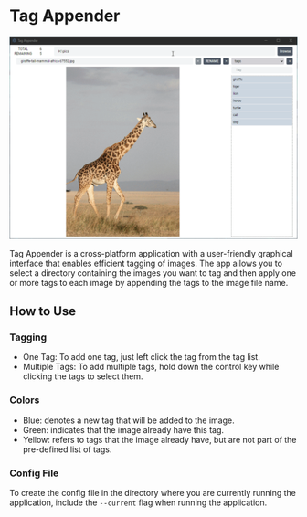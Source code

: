 # Tag Appender
<p align="center" >
  <img src="public/imgs/demo.gif" width="800">
</p>

Tag Appender is a cross-platform application with a user-friendly graphical interface that enables efficient tagging of images. The app allows you to select a directory containing the images you want to tag and then apply one or more tags to each image by appending the tags to the image file name.

## How to Use
### Tagging
- One Tag: To add one tag, just left click the tag from the tag list.
- Multiple Tags: To add multiple tags, hold down the control key while clicking the tags to select them.

### Colors
- Blue: denotes a new tag that will be added to the image.
- Green: indicates that the image already have this tag.
- Yellow: refers to tags that the image already have, but are not part of the pre-defined list of tags.

### Config File
To create the config file in the directory where you are currently running the application, include the `--current` flag when running the application.